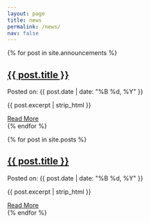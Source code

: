 ```yaml
---
layout: page
title: news
permalink: /news/
nav: false
---
```


{% for post in site.announcements %} 
  <article>
    <h2><a href="{{ post.url }}">{{ post.title }}</a></h2>
    <p>Posted on: {{ post.date | date: "%B %d, %Y" }}</p>
    <p>{{ post.excerpt | strip_html }}</p> 
    <a href="{{ post.url }}" class="btn btn-sm z-depth-0">Read More</a>
  </article>
{% endfor %}

{% for post in site.posts %}
  <article>
    <h2><a href="{{ post.url }}">{{ post.title }}</a></h2>
    <p>Posted on: {{ post.date | date: "%B %d, %Y" }}</p>
    <p>{{ post.excerpt | strip_html }}</p> 
    <a href="{{ post.url }}" class="btn btn-sm z-depth-0">Read More</a>
  </article>
{% endfor %}